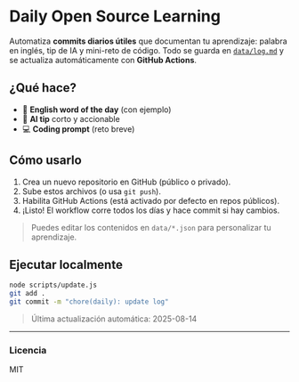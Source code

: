 # Daily Open Source Learning

Automatiza **commits diarios útiles** que documentan tu aprendizaje: palabra en inglés, tip de IA y mini-reto de código.
Todo se guarda en [`data/log.md`](data/log.md) y se actualiza automáticamente con **GitHub Actions**.

## ¿Qué hace?
- 📗 **English word of the day** (con ejemplo)
- 🤖 **AI tip** corto y accionable
- 💻 **Coding prompt** (reto breve)

## Cómo usarlo
1. Crea un nuevo repositorio en GitHub (público o privado).
2. Sube estos archivos (o usa `git push`).
3. Habilita GitHub Actions (está activado por defecto en repos públicos).
4. ¡Listo! El workflow corre todos los días y hace commit si hay cambios.

> Puedes editar los contenidos en `data/*.json` para personalizar tu aprendizaje.

## Ejecutar localmente
```bash
node scripts/update.js
git add .
git commit -m "chore(daily): update log"
```


> Última actualización automática: 2025-08-14

---

### Licencia
MIT
